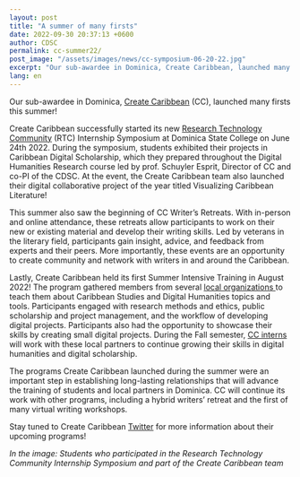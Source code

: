```yaml
---
layout: post
title: "A summer of many firsts"
date: 2022-09-30 20:37:13 +0600
author: CDSC
permalink: cc-summer22/
post_image: "/assets/images/news/cc-symposium-06-20-22.jpg"
excerpt: "Our sub-awardee in Dominica, Create Caribbean, launched many firsts this summer!"
lang: en
---
```


<p>Our sub-awardee in Dominica, <a href="https://createcaribbean.org/create/" target="_blank">Create Caribbean</a> (CC), launched many firsts this summer!</p>

<p>Create Caribbean successfully started its new <a href=" http://commonsbox.createcaribbean.org/" target="_blank">Research Technology Community</a> (RTC) Internship Symposium at Dominica State College on June 24th 2022. During the symposium, students exhibited their projects in Caribbean Digital Scholarship, which they prepared throughout the Digital Humanities Research course led by prof. Schuyler Esprit, Director of CC and co-PI of the CDSC. At the event, the Create Caribbean team also launched their digital collaborative project of the year titled Visualizing Caribbean Literature!</p> 

<p>This summer also saw the beginning of CC Writer’s Retreats. With in-person and online attendance, these retreats allow participants to work on their new or existing material and develop their writing skills. Led by veterans in the literary field, participants gain insight, advice, and feedback from experts and their peers. More importantly, these events are an opportunity to create community and network with writers in and around the Caribbean.</p> 

<p>Lastly, Create Caribbean held its first Summer Intensive Training in August 2022! The program gathered members from several <a href="https://createcaribbean.org/create/community-partners/" target="_blank">local organizations </a> to teach them about Caribbean Studies and Digital Humanities topics and tools. Participants engaged with research methods and ethics, public scholarship and project management, and the workflow of developing digital projects. Participants also had the opportunity to showcase their skills by creating small digital projects. During the Fall semester, <a href="https://createcaribbean.org/create/internship/" target="_blank">CC interns</a> will work with these local partners to continue growing their skills in digital humanities and digital scholarship.</p> 

<p>The programs Create Caribbean launched during the summer were an important step in establishing long-lasting relationships that will advance the training of students and local partners in Dominica. CC will continue its work with other programs, including a hybrid writers’ retreat and the first of many virtual writing workshops.</p>

<p>Stay tuned to Create Caribbean <a href="https://twitter.com/CreateCaribbean" target="_blank">Twitter</a> for more information about their upcoming programs!</p> 
<i>In the image: Students who participated in the Research Technology Community Internship Symposium and part of the Create Caribbean team</i>
